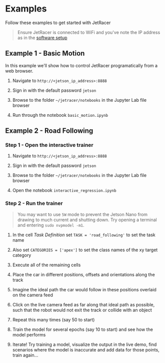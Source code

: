 # Examples

Follow these examples to get started with JetRacer

> Ensure JetRacer is connected to WiFi and you've note the IP address as in the [software setup](software_setup.md)

## Example 1 - Basic Motion

In this example we'll show how to control JetRacer programatically from a web browser.

1. Navigate to ``http://<jetson_ip_address>:8888``

2. Sign in with the default password ``jetson``
3. Browse to the folder ``~/jetracer/notebooks`` in the Jupyter Lab file browser
4. Run through the notebook ``basic_motion.ipynb``

## Example 2 - Road Following

### Step 1 - Open the interactive trainer

1. Navigate to ``http://<jetson_ip_address>:8888``

2. Sign in with the default password ``jetson``
3. Browse to the folder ``~/jetracer/notebooks`` in the Jupyter Lab file browser
4. Open the notebook ``interactive_regression.ipynb``

### Step 2 - Run the trainer


>  You may want to use ``5W`` mode to prevent the Jetson Nano from drawing to much current and shutting down. Try opening a terminal and entering ``sudo nvpmodel -m1``.

1. In the cell *Task Definition* set ``TASK = 'road_following'`` to set the task name

2. Also set ``CATEGORIES = ['apex']`` to set the class names of the xy target category
3. Execute all of the remaining cells
4. Place the car in different positions, offsets and orientations along the track
5. Imagine the ideal path the car would follow in these positions overlaid on the camera feed
6. Click on the live camera feed as far along that ideal path as possible, such that the robot would not exit the track or collide with an object
7. Repeat this many times (say 50 to start)
8. Train the model for several epochs (say 10 to start) and see how the model performs
9. Iterate!  Try training a model, visualize the output in the live demo, find scenarios where the model is inaccurate and add data for those points, train again...
